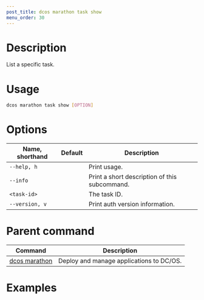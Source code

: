 ```yaml
---
post_title: dcos marathon task show
menu_order: 30
---
```


# Description
List a specific task.

# Usage

```bash
dcos marathon task show [OPTION]
```

# Options

| Name, shorthand | Default | Description |
|---------|-------------|-------------|
| `--help, h`   |             |  Print usage. |
| `--info`   |             |  Print a short description of this subcommand. |
| `<task-id>`   |             |  The task ID. |
| `--version, v`   |             | Print auth version information. |

# Parent command

| Command | Description |
|---------|-------------|
| [dcos marathon](/docs/1.9/usage/cli/command-reference/dcos-marathon/) | Deploy and manage applications to DC/OS. |

# Examples